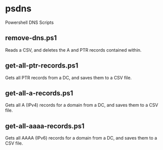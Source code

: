 # psdns

Powershell DNS Scripts

## remove-dns.ps1
Reads a CSV, and deletes the A and PTR records contained within.

## get-all-ptr-records.ps1
Gets all PTR records from a DC, and saves them to a CSV file.

## get-all-a-records.ps1
Gets all A (IPv4) records for a domain from a DC, and saves them to a CSV file.

## get-all-aaaa-records.ps1
Gets all AAAA (IPv6) records for a domain from a DC, and saves them to a CSV file.
